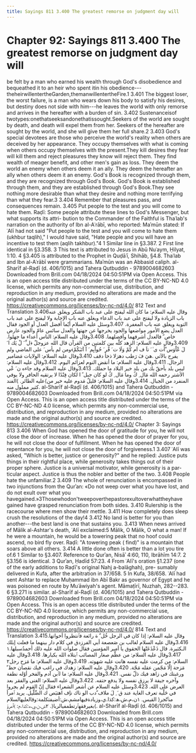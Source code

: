```yaml
---
title: Sayings 811 3.400 The greatest remorse on judgment day will
---
```

# Chapter 92: Sayings 811 3.400 The greatest remorse on judgment day will
be felt by a man who earned his wealth through God's disobedience and
bequeathed it to an heir who spent itin his
obedience---theheirwillentertheGarden,themanwillentertheFire.1 3.401 The
biggest loser, the worst failure, is a man who wears down his body to
satisfy his desires, but destiny does not side with him---he leaves the
world with only remorse and arrives in the hereafter with a burden of
sin. 3.402 Sustenanceisof
twotypes:onethatseeksandonethatissought.Seekers of the world are sought
by death, and death will expel them from her. Seekers of the hereafter
are sought by the world, and she will give them her full share.2 3.403
God's special devotees are those who perceive the world's reality when
others are deceived by her appearance. They occupy themselves with what
is coming when others occupy themselves with the present.They kill
desires they fear will kill them and reject pleasures they know will
reject them. They find wealth of meager benefit, and other men's gain as
loss. They deem the world an enemy when others deem it an ally. They
deem the hereafter an ally when others deem it an enemy. God's Book is
recognized through them, and they are recognized through God's Book.
God's Book is established through them, and they are established through
God's Book.They see nothing more desirable than what they desire and
nothing more terrifying than what they fear.3 3.404 Remember that
pleasures pass, and consequences remain. 3.405 Put people to the test
and you will come to hate them. Raḍī: Some people attribute these lines
to God's Messenger, but what supports its attri- bution to the Commander
of the Faithful is Thaʿlab's narration on the authority of Ibn
al-Aʿrābī, who reported: Maʾmūn stated: If ʿAlī had not said "Put people
to the test and you will come to hate them (ukhbur taqlih)," I would
have said, "Hate people and you will have an incentive to test them
(aqlih takhbur)."4 1 Similar line in §3.387. 2 First line identical in
§3.358. 3 This text is attributed to Jesus in Abū Nuʿaym, Ḥilyat, 1:10.
4 §3.405 is attributed to the Prophet in Quḍāʿī, Shihāb, §4.8. Thaʿlab
and Ibn al-Aʿrābī were grammarians. Maʾmūn was an Abbasid caliph.
al-Sharīf al-Raḍī (d. 406/1015) and Tahera Qutbuddin - 9789004682603
Downloaded from Brill.com 04/18/2024 04:50:51PM via Open Access. This is
an open access title distributed under the terms of the CC BY-NC-ND 4.0
license, which permits any non-commercial use, distribution, and
reproduction in any medium, provided no alterations are made and the
original author(s) and source are credited.
https://creativecommons.org/licenses/by-nc-nd/4.0/ 812 Text and
Translation 3.406وقال عليه السلام: ما كان الله ليفتح على عبد باب الشكر
ويغلق عنه باب الزيادة ولا ليفتح على عبد باب الدعاء ويغلق عنه باب الإجابة
ولا ليفتح على عبد باب التوبة ويغلق عنه باب المغفرة. 3.407وسئل عليه
السلام أيّما أفضل العدل أو الجود فقال العدل يضع الأمور مواضعها والجود
يخرجها عن جهتها والعدل سائس عامّ والجود عارض خاص ّ فالعدل أشرفهما
وأفضلهما. 3.408وقال عليه السلام: الناس أعداء ما جهلوا. 3.409وقال عليه
السلام: الزهد كلّه بين كلمتين من القرآن قال الله عزوجلّ ﴿ل ِّ َ لْ يَك ا َ لَ
عْاْوَس ْأَت ى ٰ َ تاَ ف اَم كُمْ وَلَا ت َ فْر َ حُواْبِم َ آ آتَىٰكُمْ﴾ومن لم يأس َ على
الماضي ولم يفرح بالآتي .هيَ فَ رَطب دهزلا ذخأ دقف 3.410وقال عليه السلام:
الوِلايات مَضامير الرجال. 3.411وقال عليه السلام: ما أنقض النوم لعزائم
اليوم. 3.412وقال عليه السلام: ليس بلد بأحقّ بك من بلد خير البلاد ما حملك.
3.413وقال عليه السلام وقد جاءه ن َ عْي الأشتر رحمه الله مَال ِ كٌ وما مَال ِ
كٌ لو كان جبل ً ا لكان فِنْدًا لا يرتقيه الحافر ولا يوفي عليه الطائر.
⟩الفند⟨المنفرد من الجبال. 3.414وقال عليه السلام: قليلٌ مَدوم عليه خير من
كثير مملول منه. al-Sharīf al-Raḍī (d. 406/1015) and Tahera Qutbuddin -
9789004682603 Downloaded from Brill.com 04/18/2024 04:50:51PM via Open
Access. This is an open access title distributed under the terms of the
CC BY-NC-ND 4.0 license, which permits any non-commercial use,
distribution, and reproduction in any medium, provided no alterations
are made and the original author(s) and source are credited.
https://creativecommons.org/licenses/by-nc-nd/4.0/ Chapter 3: Sayings
813 3.406 When God has opened the door of gratitude for you, he will not
close the door of increase. When he has opened the door of prayer for
you, he will not close the door of fulfillment. When he has opened the
door of repentance for you, he will not close the door of forgiveness.1
3.407 ʿAlī was asked, "Which is better, justice or generosity?" and he
replied: Justice puts things in their rightful place, while generosity
takes things out of their proper sphere. Justice is a universal
motivator, while generosity is a par- ticular aspect. Justice is thus
the nobler and better of the two. 3.408 People hate the unfamiliar.2
3.409 The whole of renunciation is encompassed in two injunctions from
the Qurʾan: «Do not weep over what you have lost, and do not exult over
what you
havegained.»3Thosewhodon'tweepoverthepastorexultoverwhattheyhave gained
have grasped renunciation from both sides. 3.410 Rulership is the
racecourse where men show their mettle. 3.411 How completely does sleep
crush the resolutions of the day!4 3.412 No land is better for you than
another---the best land is one that sustains you. 3.413 When news
arrived of Mālik al-Ashtar's death, ʿAlī exclaimed:5 Mālik, O Mālik, O
what a man! If he were a mountain, he would be a towering peak that no
hoof could ascend, no bird fly over. Raḍī: "A towering peak ( find)" is
a mountain that soars above all others. 3.414 A little done often is
better than a lot you tire of.6 1 Similar to §3.407. Reference to
Qurʾan, Nisāʾ 4:60, 110, Ibrāhīm 14:7. 2 §3.156 is identical. 3 Qurʾan,
Ḥadīd 57:23. 4 From ʿAlī's oration §1.237 (one of the early additions to
Raḍī's original Nahj a-balāghah), pre- sumably delivered in Kufa, after
the arbitration in 37/658. 5 In Kufa, 38/658. ʿAlī had sent Ashtar to
replace Muḥammad ibn Abī Bakr as governor of Egypt and he was poisoned
en route by Muʿāwiyah's agent. Māmaṭīrī, Nuzhah, 282--283. 6 §3.271 is
similar. al-Sharīf al-Raḍī (d. 406/1015) and Tahera Qutbuddin -
9789004682603 Downloaded from Brill.com 04/18/2024 04:50:51PM via Open
Access. This is an open access title distributed under the terms of the
CC BY-NC-ND 4.0 license, which permits any non-commercial use,
distribution, and reproduction in any medium, provided no alterations
are made and the original author(s) and source are credited.
https://creativecommons.org/licenses/by-nc-nd/4.0/ 814 Text and
Translation 3.415وقال عليه السلام: إذا كان في الرجل خُل ّ ة رائعة
فٱنتظروا أخواتها. 3.416وقال عليه السلام لغالب بن صَعصعة أبي الفرزدق في
كلام دار بينهما ما فعلت إبلك الـكثيرة. قال ذَعْذَعَتْها الحقوق يا أمير
المؤمنين فقال صلوات الله عليه ذلك أحمدُسبلها.١ 3.417وقال عليه السلام: من
عظّم صغار المصائب ٱبتلاه الله بكبارها. 3.418وقال عليه السلام: من كرمت
عليه نفسه هانت عليه شهوته. 3.419وقال عليه السلام: ما مَزح رجل٢ مَزحة إلّا
مَجّمن عقله مَجّة. 3.420وقال عليه السلام: زهدك في راغب فيك نقصان حظ ّ ورغبتك
في زاهد فيك ذلّ نفس. 3.421وقال عليه السلام: ما لٱبن آدم والفخر أوّله نطفة
وآخره جيفة لا يرزق نفسه ولا يدفع حتفه. 3.422وقال عليه السلام: الغنى
والفقر بعد العرض على الله. 3.423وسئل عليه السلام عن أشعر الشعراء فقال إنّ
القوم لم يجروا في حَلْبة تعرف الغاية عند ق َ ِ لَ ملاف ّدب الو ناك نإف
اهتبَص ك الضِّلّيل. يريد ٱمرأ القيس.
١ن،م،ش،ھ:كذا.ي،وزيادةفيهامشم،ش:أضيفتكلمة:وقالعليهالسلام ⟩منٱتّجر
بغيرفقهٍٱرتطمفيالربا⟨. ٢ش،ن،ي،ھ:كذا.م: ⟩ٱمرؤ⟨. al-Sharīf al-Raḍī
(d. 406/1015) and Tahera Qutbuddin - 9789004682603 Downloaded from
Brill.com 04/18/2024 04:50:51PM via Open Access. This is an open access
title distributed under the terms of the CC BY-NC-ND 4.0 license, which
permits any non-commercial use, distribution, and reproduction in any
medium, provided no alterations are made and the original author(s) and
source are credited. https://creativecommons.org/licenses/by-nc-nd/4.0/